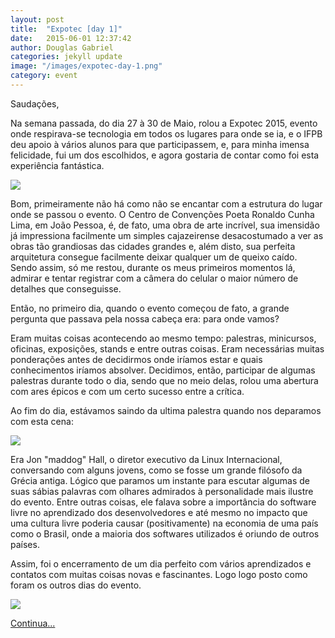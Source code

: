 ```yaml
---
layout: post
title:  "Expotec [day 1]"
date:   2015-06-01 12:37:42
author: Douglas Gabriel
categories: jekyll update
image: "/images/expotec-day-1.png"
category: event
---
```


Saudações,

Na semana passada, do dia 27 à 30 de Maio, rolou a Expotec 2015, evento onde respirava-se tecnologia em todos os lugares para onde se ia, e o IFPB deu apoio à vários alunos para que participassem, e, para minha imensa felicidade, fui um dos escolhidos, e agora gostaria de contar como foi esta experiência fantástica.

<img src="{{ site.absolute_url }}/images/posts/centrodeconvecoes.jpg">

Bom, primeiramente não há como não se encantar com a estrutura do lugar onde se passou o evento. O Centro de Convenções Poeta Ronaldo Cunha Lima, em João Pessoa, é, de fato, uma obra de arte incrível, sua imensidão já impressiona facilmente um simples cajazeirense desacostumado a ver as obras tão grandiosas das cidades grandes e, além disto, sua perfeita arquitetura consegue facilmente deixar qualquer um de queixo caído. Sendo assim, só me restou, durante os meus primeiros momentos lá, admirar e tentar registrar com a câmera do celular o maior número de detalhes que conseguisse.

Então, no primeiro dia, quando o evento começou de fato, a grande pergunta que passava pela nossa cabeça era: para onde vamos?

Eram muitas coisas acontecendo ao mesmo tempo: palestras, minicursos, oficinas, exposições, stands e entre outras coisas. Eram necessárias muitas ponderações antes de decidirmos onde iríamos estar e quais conhecimentos iríamos absolver. Decidimos, então, participar de algumas palestras durante todo o dia, sendo que no meio delas, rolou uma abertura com ares épicos e com um certo sucesso entre a crítica.

Ao fim do dia, estávamos saindo da ultima palestra quando nos deparamos com esta cena:

<img src="{{ site.absolute_url }}/images/posts/maddog.jpg">

Era Jon "maddog" Hall, o diretor executivo da Linux Internacional, conversando com alguns jovens, como se fosse um grande filósofo da Grécia antiga. Lógico que paramos um instante para escutar algumas de suas sábias palavras com olhares admirados à personalidade mais ilustre do evento. Entre outras coisas, ele falava sobre a importância do software livre no aprendizado dos desenvolvedores e até mesmo no impacto que uma cultura livre poderia causar (positivamente) na economia de uma país como o Brasil, onde a maioria dos softwares utilizados é oriundo de outros países.


Assim, foi o encerramento de um dia perfeito com vários aprendizados e contatos com muitas coisas novas e fascinantes. Logo logo posto como foram os outros dias do evento.

<img src="{{ site.absolute_url }}/images/posts/maddog2.jpg">

[Continua...][continuacao]

[continuacao]:http://douglasgabriel.github.io/jekyll/update/2015/06/02/Expotec-day-2.html
